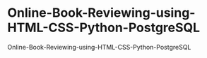 # Online-Book-Reviewing-using-HTML-CSS-Python-PostgreSQL
 Online-Book-Reviewing-using-HTML-CSS-Python-PostgreSQL
